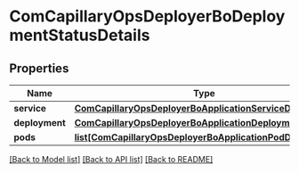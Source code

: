 # ComCapillaryOpsDeployerBoDeploymentStatusDetails

## Properties
Name | Type | Description | Notes
------------ | ------------- | ------------- | -------------
**service** | [**ComCapillaryOpsDeployerBoApplicationServiceDetails**](ComCapillaryOpsDeployerBoApplicationServiceDetails.md) |  | [optional] 
**deployment** | [**ComCapillaryOpsDeployerBoApplicationDeploymentDetails**](ComCapillaryOpsDeployerBoApplicationDeploymentDetails.md) |  | [optional] 
**pods** | [**list[ComCapillaryOpsDeployerBoApplicationPodDetails]**](ComCapillaryOpsDeployerBoApplicationPodDetails.md) |  | [optional] 

[[Back to Model list]](../README.md#documentation-for-models) [[Back to API list]](../README.md#documentation-for-api-endpoints) [[Back to README]](../README.md)

